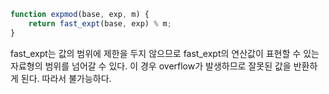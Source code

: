 ```javascript
function expmod(base, exp, m) {
    return fast_expt(base, exp) % m;
}
```

fast_expt는 값의 범위에 제한을 두지 않으므로 fast_expt의 연산값이 표현할 수 있는 자료형의 범위를 넘어갈 수 있다. 이 경우 overflow가 발생하므로 잘못된 값을 반환하게 된다. 따라서 불가능하다.